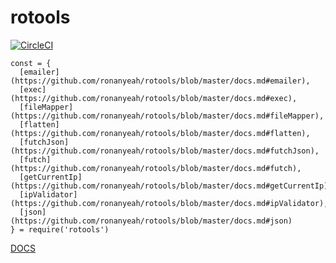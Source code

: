 # rotools

[![CircleCI](https://circleci.com/gh/ronanyeah/rotools.svg?style=svg)](https://circleci.com/gh/ronanyeah/rotools)

```
const = {
  [emailer](https://github.com/ronanyeah/rotools/blob/master/docs.md#emailer),
  [exec](https://github.com/ronanyeah/rotools/blob/master/docs.md#exec),
  [fileMapper](https://github.com/ronanyeah/rotools/blob/master/docs.md#fileMapper),
  [flatten](https://github.com/ronanyeah/rotools/blob/master/docs.md#flatten),
  [futchJson](https://github.com/ronanyeah/rotools/blob/master/docs.md#futchJson),
  [futch](https://github.com/ronanyeah/rotools/blob/master/docs.md#futch),
  [getCurrentIp](https://github.com/ronanyeah/rotools/blob/master/docs.md#getCurrentIp),
  [ipValidator](https://github.com/ronanyeah/rotools/blob/master/docs.md#ipValidator),
  [json](https://github.com/ronanyeah/rotools/blob/master/docs.md#json)
} = require('rotools')
```

[DOCS](https://github.com/ronanyeah/rotools/blob/master/docs.md)
